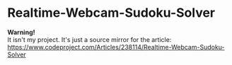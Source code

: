 # Realtime-Webcam-Sudoku-Solver
**Warning!**  
It isn't my project. It's just a source mirror for the article: https://www.codeproject.com/Articles/238114/Realtime-Webcam-Sudoku-Solver
